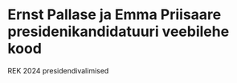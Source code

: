 # Ernst Pallase ja Emma Priisaare presidenikandidatuuri veebilehe kood

REK 2024 presidendivalimised
